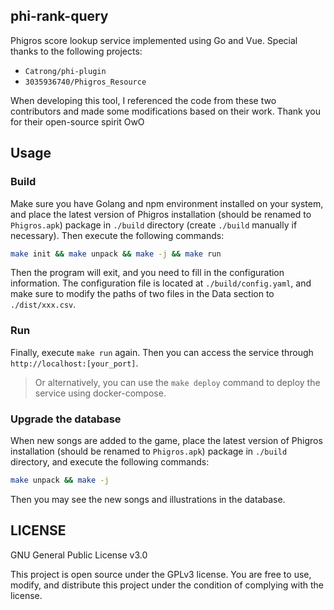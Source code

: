 ## phi-rank-query

Phigros score lookup service implemented using Go and Vue. Special thanks to the following projects:

- `Catrong/phi-plugin`
- `3035936740/Phigros_Resource`

When developing this tool, I referenced the code from these two contributors and made some modifications based on their work. Thank you for their open-source spirit OwO

## Usage

### Build

Make sure you have Golang and npm environment installed on your system, and place the latest version of Phigros installation (should be renamed to `Phigros.apk`) package in `./build` directory (create `./build` manually if necessary). Then execute the following commands:

```bash
make init && make unpack && make -j && make run
```

Then the program will exit, and you need to fill in the configuration information. The configuration file is located at `./build/config.yaml`, and make sure to modify the paths of two files in the Data section to `./dist/xxx.csv`.

### Run

Finally, execute `make run` again. Then you can access the service through `http://localhost:[your_port]`.

> Or alternatively, you can use the `make deploy` command to deploy the service using docker-compose.

### Upgrade the database

When new songs are added to the game, place the latest version of Phigros installation (should be renamed to `Phigros.apk`) package in `./build` directory, and execute the following commands:

```bash
make unpack && make -j
```

Then you may see the new songs and illustrations in the database.

## LICENSE

GNU General Public License v3.0

This project is open source under the GPLv3 license. You are free to use, modify, and distribute this project under the condition of complying with the license.
